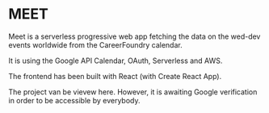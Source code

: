<h1>MEET</h1>

Meet is a serverless progressive web app fetching the data on the wed-dev events worldwide from the CareerFoundry calendar.

It is using the Google API Calendar, OAuth, Serverless and AWS.

The frontend has been built with React (with Create React App).

The project van be vievew here. However, it is awaiting Google verification in order to be accessible by everybody.
